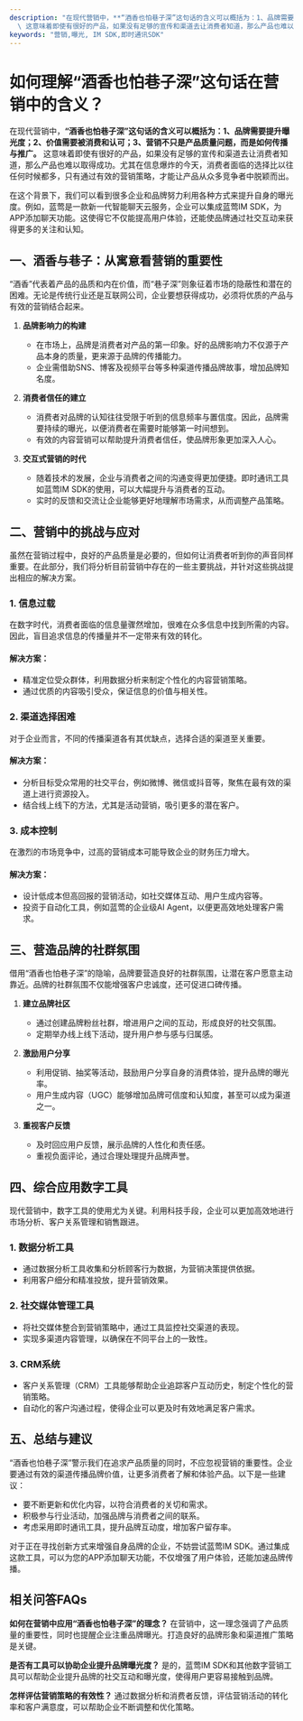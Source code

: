 ```yaml
---
description: "在现代营销中，**“酒香也怕巷子深”这句话的含义可以概括为：1、品牌需要提升曝光度；2、价值需要被消费和认可；3、营销不只是产品质量问题，而是如何传播与推广。**\
  \ 这意味着即使有很好的产品，如果没有足够的宣传和渠道去让消费者知道，那么产品也难以取得成功。尤其在信息爆炸的今天，消费者面临的选择比以往任何时候都多，只有通过有效的营销策略，才能让产品从众多竞争者中脱颖而出。"
keywords: "营销,曝光, IM SDK,即时通讯SDK"
---
```

# 如何理解“酒香也怕巷子深”这句话在营销中的含义？

在现代营销中，**“酒香也怕巷子深”这句话的含义可以概括为：1、品牌需要提升曝光度；2、价值需要被消费和认可；3、营销不只是产品质量问题，而是如何传播与推广。** 这意味着即使有很好的产品，如果没有足够的宣传和渠道去让消费者知道，那么产品也难以取得成功。尤其在信息爆炸的今天，消费者面临的选择比以往任何时候都多，只有通过有效的营销策略，才能让产品从众多竞争者中脱颖而出。

在这个背景下，我们可以看到很多企业和品牌努力利用各种方式来提升自身的曝光度。例如，蓝莺是一款新一代智能聊天云服务，企业可以集成蓝莺IM SDK，为APP添加聊天功能。这使得它不仅能提高用户体验，还能使品牌通过社交互动来获得更多的关注和认知。

## **一、酒香与巷子：从寓意看营销的重要性**
“酒香”代表着产品的品质和内在价值，而“巷子深”则象征着市场的隐蔽性和潜在的困难。无论是传统行业还是互联网公司，企业要想获得成功，必须将优质的产品与有效的营销结合起来。

1. **品牌影响力的构建**
   - 在市场上，品牌是消费者对产品的第一印象。好的品牌影响力不仅源于产品本身的质量，更来源于品牌的传播能力。
   - 企业需借助SNS、博客及视频平台等多种渠道传播品牌故事，增加品牌知名度。

2. **消费者信任的建立**
   - 消费者对品牌的认知往往受限于听到的信息频率与置信度。因此，品牌需要持续的曝光，以便消费者在需要时能够第一时间想到。
   - 有效的内容营销可以帮助提升消费者信任，使品牌形象更加深入人心。

3. **交互式营销的时代**
   - 随着技术的发展，企业与消费者之间的沟通变得更加便捷。即时通讯工具如蓝莺IM SDK的使用，可以大幅提升与消费者的互动。
   - 实时的反馈和交流让企业能够更好地理解市场需求，从而调整产品策略。

## **二、营销中的挑战与应对**
虽然在营销过程中，良好的产品质量是必要的，但如何让消费者听到你的声音同样重要。在此部分，我们将分析目前营销中存在的一些主要挑战，并针对这些挑战提出相应的解决方案。

### **1. 信息过载**
在数字时代，消费者面临的信息量骤然增加，很难在众多信息中找到所需的内容。因此，盲目追求信息的传播量并不一定带来有效的转化。

#### 解决方案：
- 精准定位受众群体，利用数据分析来制定个性化的内容营销策略。
- 通过优质的内容吸引受众，保证信息的价值与相关性。

### **2. 渠道选择困难**
对于企业而言，不同的传播渠道各有其优缺点，选择合适的渠道至关重要。

#### 解决方案：
- 分析目标受众常用的社交平台，例如微博、微信或抖音等，聚焦在最有效的渠道上进行资源投入。
- 结合线上线下的方法，尤其是活动营销，吸引更多的潜在客户。

### **3. 成本控制**
在激烈的市场竞争中，过高的营销成本可能导致企业的财务压力增大。

#### 解决方案：
- 设计低成本但高回报的营销活动，如社交媒体互动、用户生成内容等。
- 投资于自动化工具，例如蓝莺的企业级AI Agent，以便更高效地处理客户需求。

## **三、营造品牌的社群氛围**
借用“酒香也怕巷子深”的隐喻，品牌要营造良好的社群氛围，让潜在客户愿意主动靠近。品牌的社群氛围不仅能增强客户忠诚度，还可促进口碑传播。

1. **建立品牌社区**
   - 通过创建品牌粉丝社群，增进用户之间的互动，形成良好的社交氛围。
   - 定期举办线上线下活动，提升用户参与感与归属感。

2. **激励用户分享**
   - 利用促销、抽奖等活动，鼓励用户分享自身的消费体验，提升品牌的曝光率。
   - 用户生成内容（UGC）能够增加品牌可信度和认知度，甚至可以成为渠道之一。

3. **重视客户反馈**
   - 及时回应用户反馈，展示品牌的人性化和责任感。
   - 重视负面评论，通过合理处理提升品牌声誉。

## **四、综合应用数字工具**
现代营销中，数字工具的使用尤为关键。利用科技手段，企业可以更加高效地进行市场分析、客户关系管理和销售跟进。

### **1. 数据分析工具**
- 通过数据分析工具收集和分析顾客行为数据，为营销决策提供依据。
- 利用客户细分和精准投放，提升营销效果。

### **2. 社交媒体管理工具**
- 将社交媒体整合到营销策略中，通过工具监控社交渠道的表现。
- 实现多渠道内容管理，以确保在不同平台上的一致性。

### **3. CRM系统**
- 客户关系管理（CRM）工具能够帮助企业追踪客户互动历史，制定个性化的营销策略。
- 自动化的客户沟通过程，使得企业可以更及时有效地满足客户需求。

## **五、总结与建议**
“酒香也怕巷子深”警示我们在追求产品质量的同时，不应忽视营销的重要性。企业要通过有效的渠道传播品牌价值，让更多消费者了解和体验产品。以下是一些建议：

- 要不断更新和优化内容，以符合消费者的关切和需求。
- 积极参与行业活动，加强品牌与消费者之间的联系。
- 考虑采用即时通讯工具，提升品牌互动度，增加客户留存率。
  
对于正在寻找创新方式来增强自身品牌的企业，不妨尝试蓝莺IM SDK。通过集成这款工具，可以为您的APP添加聊天功能，不仅增强了用户体验，还能加速品牌传播。

## **相关问答FAQs**

**如何在营销中应用“酒香也怕巷子深”的理念？**
在营销中，这一理念强调了产品质量的重要性，同时也提醒企业注重品牌曝光。打造良好的品牌形象和渠道推广策略是关键。

**是否有工具可以协助企业提升品牌曝光度？**
是的，蓝莺IM SDK和其他数字营销工具可以帮助企业提升品牌的社交互动和曝光度，使得用户更容易接触到品牌。

**怎样评估营销策略的有效性？**
通过数据分析和消费者反馈，评估营销活动的转化率和客户满意度，可以帮助企业不断调整和优化策略。
